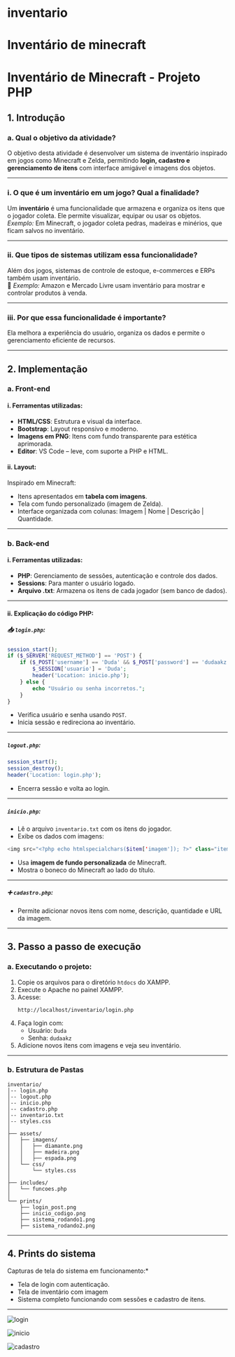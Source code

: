 # inventario
#  Inventário de minecraft

# Inventário de Minecraft - Projeto PHP

## 1. Introdução

### a. Qual o objetivo da atividade?

O objetivo desta atividade é desenvolver um sistema de inventário inspirado em jogos como Minecraft e Zelda, permitindo **login, cadastro e gerenciamento de itens** com interface amigável e imagens dos objetos.

---

### i. O que é um inventário em um jogo? Qual a finalidade?

Um **inventário** é uma funcionalidade que armazena e organiza os itens que o jogador coleta. Ele permite visualizar, equipar ou usar os objetos.\
*Exemplo:* Em Minecraft, o jogador coleta pedras, madeiras e minérios, que ficam salvos no inventário.

---

### ii. Que tipos de sistemas utilizam essa funcionalidade?

Além dos jogos, sistemas de controle de estoque, e-commerces e ERPs também usam inventário.\
🛒 *Exemplo:* Amazon e Mercado Livre usam inventário para mostrar e controlar produtos à venda.

---

### iii. Por que essa funcionalidade é importante?

Ela melhora a experiência do usuário, organiza os dados e permite o gerenciamento eficiente de recursos.

---

## 2. Implementação

### a. Front-end

#### i. Ferramentas utilizadas:

- **HTML/CSS**: Estrutura e visual da interface.
- **Bootstrap**: Layout responsivo e moderno.
- **Imagens em PNG**: Itens com fundo transparente para estética aprimorada.
- **Editor**: VS Code – leve, com suporte a PHP e HTML.

#### ii. Layout:

Inspirado em Minecraft:

- Itens apresentados em **tabela com imagens**.
- Tela com fundo personalizado (imagem de Zelda).
- Interface organizada com colunas: Imagem | Nome | Descrição | Quantidade.

---

### b. Back-end

#### i. Ferramentas utilizadas:

- **PHP**: Gerenciamento de sessões, autenticação e controle dos dados.
- **Sessions**: Para manter o usuário logado.
- **Arquivo .txt**: Armazena os itens de cada jogador (sem banco de dados).

---

#### ii. Explicação do código PHP:

##### 📥 `login.php`:

```php
session_start();
if ($_SERVER['REQUEST_METHOD'] == 'POST') {
    if ($_POST['username'] == 'Duda' && $_POST['password'] == 'dudaakz') {
        $_SESSION['usuario'] = 'Duda';
        header('Location: inicio.php');
    } else {
        echo "Usuário ou senha incorretos.";
    }
}
```

- Verifica usuário e senha usando `POST`.
- Inicia sessão e redireciona ao inventário.

---

##### `logout.php`:

```php
session_start();
session_destroy();
header('Location: login.php');
```

- Encerra sessão e volta ao login.

---

##### `inicio.php`:

- Lê o arquivo `inventario.txt` com os itens do jogador.
- Exibe os dados com imagens:

```php
<img src="<?php echo htmlspecialchars($item['imagem']); ?>" class="item-img">
```

- Usa **imagem de fundo personalizada** de Minecraft.
- Mostra o boneco do Minecraft ao lado do título.

---

##### ➕ `cadastro.php`:

- Permite adicionar novos itens com nome, descrição, quantidade e URL da imagem.

---

## 3. Passo a passo de execução

### a. Executando o projeto:

1. Copie os arquivos para o diretório `htdocs` do XAMPP.
2. Execute o Apache no painel XAMPP.
3. Acesse:
   ```
   http://localhost/inventario/login.php
   ```
4. Faça login com:
   - Usuário: `Duda`
   - Senha: `dudaakz`
5. Adicione novos itens com imagens e veja seu inventário.

---

### b. Estrutura de Pastas

```
inventario/
│-- login.php
│-- logout.php
│-- inicio.php
│-- cadastro.php
│-- inventario.txt
│-- styles.css
│
├── assets/
│   ├── imagens/
│   │   ├── diamante.png
│   │   ├── madeira.png
│   │   ├── espada.png
│   └── css/
│       └── styles.css
│
├── includes/
│   └── funcoes.php
│
└── prints/
    ├── login_post.png
    ├── inicio_codigo.png
    ├── sistema_rodando1.png
    ├── sistema_rodando2.png
```

---

## 4. Prints do sistema

Capturas de tela do sistema em funcionamento:*

- Tela de login com autenticação.
- Tela de inventário com imagem
- Sistema completo funcionando com sessões e cadastro de itens.

---

![login](https://github.com/user-attachments/assets/c5a78f78-f5ae-4cb7-a3ac-9d9e7f43e2f7)

![inicio](https://github.com/user-attachments/assets/b6b420d2-c12d-4037-8eac-a347c44d621f)

![cadastro](https://github.com/user-attachments/assets/6b58ac07-bd1c-4178-8658-2e738890f5c2)
